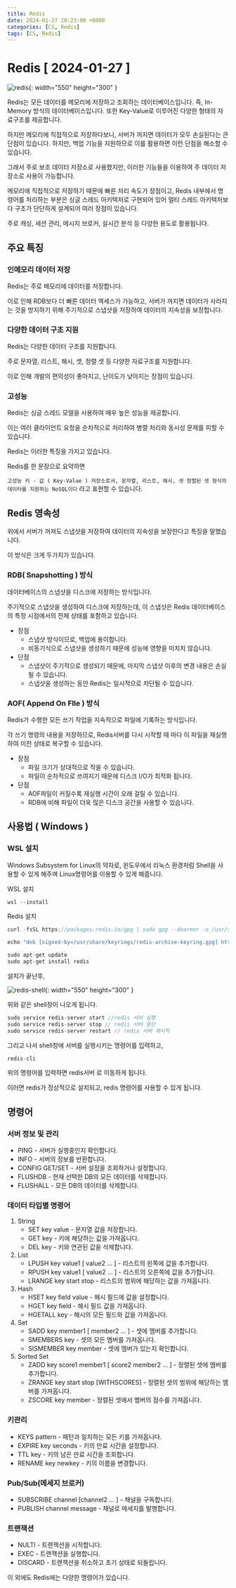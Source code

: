 ```yaml
---
title: Redis
date: 2024-01-27 20:23:00 +0800
categories: [CS, Redis]
tags: [CS, Redis]
---
```

# Redis [ 2024-01-27 ]
 ![redis](/assets/img/redis/redis-logo.png){: width="550" height="300" }  
 
Redis는 모든 데이터를 메모리에 저장하고 조회하는 데이터베이스입니다. 
즉, In-Memory 방식의 데이터베이스입니다. 또한 Key-Value로 이루어진 다양한 형태의 자료구조를 제공합니다.

하지만 메모리에 직접적으로 저장하다보니, 서버가 꺼지면 데이터가 모두 손실된다는 큰 단점이 있습니다. 하지만, 백업 기능을 지원하므로 이를 활용하면 이런 단점을 해소할 수 있습니다.

그래서 주로 보조 데이터 저장소로 사용했지만, 이러한 기능들을 이용하여 주 데이터 저장소로 사용이 가능합니다.

메모리에 직접적으로 저장하기 때문에 빠른 처리 속도가 장점이고, Redis 내부에서 명령어를 처리하는 부분은 싱글 스레드 아키텍처로 구현되어 있어 멀티 스레드 아키텍처보다 구조가 단단하게 설계되어 여러 장점이 있습니다.

주로 캐싱, 세션 관리, 메시지 브로커, 실시간 분석 등 다양한 용도로 활용됩니다.

## 주요 특징

### 인메모리 데이터 저장

Redis는 주로 메모리에 데이터를 저장합니다.

이로 인해 RDB보다 더 빠른 데이터 엑세스가 가능하고, 서버가 꺼지면 데이터가 사라지는 것을 방지하기 위해 주기적으로 스냅샷을 저장하여 데이터의 지속성을 보장합니다.

### 다양한 데이터 구조 지원

Redis는 다양한 데이터 구조를 지원합니다.

주로 문자열, 리스트, 해시, 셋, 정렬 셋 등 다양한 자료구조를 지원합니다.

이로 인해 개발의 편의성이 좋아지고, 난이도가 낮아지는 장점이 있습니다.

### 고성능

Redis는 싱글 스레드 모델을 사용하여 매우 높은 성능을 제공합니다.

이는 여러 클라이언트 요청을 순차적으로 처리하여 병렬 처리와 동시성 문제를 피할 수 있습니다.

Redis는 이러한 특징을 가지고 있습니다.

Redis를 한 문장으로 요약하면

`` 고성능 키 - 값 ( Key-Value ) 저장소로서, 문자열, 리스트, 해시, 셋 정렬된 셋 형식의 데이터를 지원하는 NoSQL이다 `` 라고 표현할 수 있습니다.

## Redis 영속성

위에서 서버가 꺼져도 스냅샷을 저장하여 데이터의 지속성을 보장한다고 특징을 말했습니다.

이 방식은 크게 두가지가 있습니다.

### RDB( Snapshotting ) 방식

데이터베이스의 스냅샷을 디스크에 저장하는 방식입니다.

주기적으로 스냅샷을 생성하여 디스크에 저장하는데, 이 스냅샷은 Redis 데이터베이스의 특정 시점에서의 전체 상태를 포함하고 있습니다.

- 장점
    - 스냅샷 방식이므로, 백업에 용이합니다.
    - 비동기식으로 스냅샷을 생성하기 때문에 성능에 영향을 미치치 않습니다.
- 단점
    - 스냅샷이 주기적으로 생성되기 때문에, 마지막 스냅샷 이후의 변경 내용은 손실될 수 있습니다.
    - 스냅샷을 생성하는 동안 Redis는 일시적으로 차단될 수 있습니다.

### AOF( Append On FIle ) 방식

Redis가 수행한 모든 쓰기 작업을 지속적으로 파일에 기록하는 방식입니다.

각 쓰기 명령의 내용을 저장하므로, Redis서버를 다시 시작할 때 마다 이 파일을 재실행하여 이전 상태로 복구할 수 있습니다. 

- 장점
    - 파일 크기가 상대적으로 작을 수 있습니다.
    - 파일이 순차적으로 쓰여지기 때문에 디스크 I/O가 최적화 됩니다.
- 단점
    - AOF파일이 커질수록 재실행 시간이 오래 걸릴 수 있습니다.
    - RDB에 비해 파일이 더욱 많은 디스크 공간을 사용할 수 있습니다.

## 사용법 ( Windows )

### WSL 설치

Windows Subsystem for Linux의 약자로, 윈도우에서 리눅스 환경처럼 Shell을 사용할 수 있게 해주며 Linux명령어를 이용할 수 있게 해줍니다.

WSL 설치

```java
wsl --install
```

Redis 설치

```java
curl -fsSL https://packages.redis.io/gpg | sudo gpg --dearmor -o /usr/share/keyrings/redis-archive-keyring.gpg

echo "deb [signed-by=/usr/share/keyrings/redis-archive-keyring.gpg] https://packages.redis.io/deb $(lsb_release -cs) main" | sudo tee /etc/apt/sources.list.d/redis.list

sudo apt-get update
sudo apt-get install redis
```

설치가 끝난후, 

 ![redis-shell](/assets/img/redis/redis-shell.png){: width="550" height="300" }<br/> 

위와 같은 shell창이 나오게 됩니다.

```java
sudo service redis-server start //redis 서버 실행
sudo service redis-server stop // redis 서버 중단
sudo service redis-server restart // redis 서버 재시작
```

그리고 나서 shell창에 서버를 실행시키는 명령어를 입력하고, 

```java
redis-cli
```

위의 명령어를 입력하면 redis서버 로 이동하게 됩니다.

이러면 redis가 정상적으로 설치되고, redis 명령어를 사용할 수 있게 됩니다.

## 명령어

### 서버 정보 및 관리

- PING - 서버가 실행중인지 확인합니다.
- INFO - 서버의 정보를 반환합니다.
- CONFIG GET/SET - 서버 설정을 조회하거나 설정합니다.
- FLUSHDB - 현재 선택한 DB의 모든 데이터를 삭제합니다.
- FLUSHALL - 모든 DB의 데이터를 삭제합니다.

### 데이터 타입별 명령어

1. String
    - SET key value - 문자열 값을 저장합니다.
    - GET key - 키에 해당하는 값을 가져옵니다.
    - DEL key - 키와 연관된 값을 삭제합니다.
2. List
    - LPUSH key value1 [ value2 … ] - 리스트의 왼쪽에 값을 추가합니다.
    - RPUSH key value1 [ value2 … ] - 리스트의 오른쪽에 값을 추가합니다.
    - LRANGE key start stop - 리스트의 범위에 해당하는 값을 가져옵니다.
3. Hash
    - HSET key field value - 해시 필드에 값을 설정합니다.
    - HGET key field - 해시 필드 값을 가져옵니다.
    - HGETALL key - 해시의 모든 필드와 값을 가져옵니다.
4. Set
    - SADD key member1 [ member2 … ] - 셋에 멤버를 추가합니다.
    - SMEMBERS key - 셋의 모든 멤버를 가져옵니다.
    - SISMEMBER key member - 셋에 멤버가 있는지 확인합니다.
5. Sorted Set
    - ZADD key score1 member1 [ score2 member2 … ] - 정렬된 셋에 멤버를 추가합니다.
    - ZRANGE key start stop [WITHSCORES] - 정렬된 셋의 범위에 해당하는 멤버를 가져옵니다.
    - ZSCORE key member - 정렬된 셋에서 멤버의 점수를 가져옵니다.

### 키관리

- KEYS pattern - 패턴과 일치하는 모든 키를 가져옵니다.
- EXPIRE key seconds - 키의 만료 시간을 설정합니다.
- TTL key - 키의 남은 만료 시간을 조회합니다.
- RENAME key newkey - 키의 이름을 변경합니다.

### Pub/Sub(메세지 브로커)

- SUBSCRIBE channel [channel2 … ] - 채널을 구독합니다.
- PUBLISH channel message - 채널로 메세지를 발행합니다.

### 트랜잭션

- NULTI - 트랜잭션을 시작합니다.
- EXEC - 트랜잭션을 실행합니다.
- DISCARD - 트랜잭션을 취소하고 초기 상태로 되돌립니다.

이 외에도 Redis에는 다양한 명령어가 있습니다.